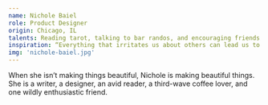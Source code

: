 ```yaml
---
name: Nichole Baiel
role: Product Designer
origin: Chicago, IL
talents: Reading tarot, talking to bar randos, and encouraging friends to BBQ due to her lack of backyard.
inspiration: “Everything that irritates us about others can lead us to an understanding of ourselves.” – Carl Jung
img: 'nichole-baiel.jpg'
---
```

When she isn’t making things beautiful, Nichole is making beautiful things. She is a writer, a designer, an avid reader, a third-wave coffee lover, and one wildly enthusiastic friend.